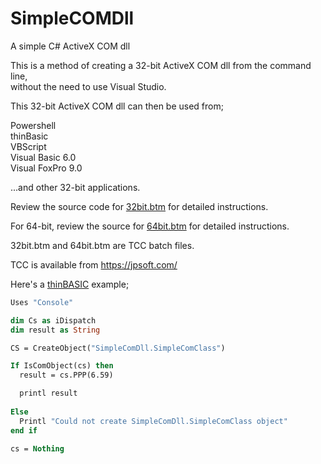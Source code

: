 # SimpleCOMDll
A simple C# ActiveX COM dll 

This is a method of creating a 32-bit ActiveX COM dll from the command line,  
without the need to use Visual Studio.

This 32-bit ActiveX COM dll can then be used from;

Powershell  
thinBasic  
VBScript  
Visual Basic 6.0  
Visual FoxPro 9.0

...and other 32-bit applications.

Review the source code for <a href="https://github.com/JoeC4281/SimpleCOMDll/blob/main/32bit.btm" target="_blank">32bit.btm</a> for detailed instructions.

For 64-bit, review the source for <a href="https://github.com/JoeC4281/SimpleCOMDll/blob/main/x64/64bit.btm" target="_blank">64bit.btm</a> for detailed instructions.

32bit.btm and 64bit.btm are TCC batch files.

TCC is available from https://jpsoft.com/

Here's a <a href="https://www.thinbasic.com/" target="_blank">thinBASIC</a> example;
```vb script
Uses "Console"

dim Cs as iDispatch
dim result as String

CS = CreateObject("SimpleComDll.SimpleComClass")

If IsComObject(cs) then
  result = cs.PPP(6.59)

  printl result
  
Else
  Printl "Could not create SimpleComDll.SimpleComClass object"
end if

cs = Nothing
```
